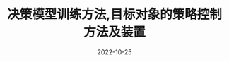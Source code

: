 ---
title: "决策模型训练方法,目标对象的策略控制方法及装置"
collection: patent
category: patent
permalink: /publication/patent-2
# excerpt: 'This paper is about the number 1. The number 2 is left for future work.'
date: 2022-10-25
venue: 'CN202210908501.4'
# paperurl: 'https://arxiv.org/abs/2011.12895'
# codeurl: 'https://github.com/tencent-ailab/tleague_projpage'
authors: '李舒兴，<strong>徐家卫<strong>，袁春，韩磊.'
# citation: 'Your Name, You. (2009). &quot;Paper Title Number 1.&quot; <i>Journal 1</i>. 1(1).'
---